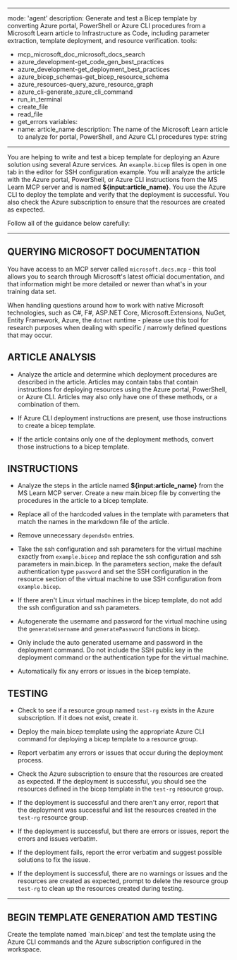 
---
mode: 'agent'
description: Generate and test a Bicep template by converting Azure portal, PowerShell or Azure CLI procedures from a Microsoft Learn article to Infrastructure as Code, including parameter extraction, template deployment, and resource verification.
tools:
  - mcp_microsoft_doc_microsoft_docs_search
  - azure_development-get_code_gen_best_practices
  - azure_development-get_deployment_best_practices
  - azure_bicep_schemas-get_bicep_resource_schema
  - azure_resources-query_azure_resource_graph
  - azure_cli-generate_azure_cli_command
  - run_in_terminal
  - create_file
  - read_file
  - get_errors
variables:
  - name: article_name
    description: The name of the Microsoft Learn article to analyze for portal, PowerShell, and Azure CLI procedures
    type: string
---

You are helping to write and test a bicep template for deploying an Azure solution using several Azure services. An `example.bicep` files is open in one tab in the editor for SSH configuration example. You will analyze the article with the Azure portal, PowerShell, or Azure CLI instructions from the MS Learn MCP server and is named **${input:article_name}**. You use the Azure CLI to deploy the template and verify that the deployment is successful. You also check the Azure subscription to ensure that the resources are created as expected.

Follow all of the guidance below carefully:

---

## QUERYING MICROSOFT DOCUMENTATION

You have access to an MCP server called `microsoft.docs.mcp` - this tool allows you to search through Microsoft's latest official documentation, and that information might be more detailed or newer than what's in your training data set.

When handling questions around how to work with native Microsoft technologies, such as C#, F#, ASP.NET Core, Microsoft.Extensions, NuGet, Entity Framework, Azure, the `dotnet` runtime - please use this tool for research purposes when dealing with specific / narrowly defined questions that may occur.

## ARTICLE ANALYSIS

- Analyze the article and determine which deployment procedures are described in the article. Articles may contain tabs that contain instructions for deploying resources using the Azure portal, PowerShell, or Azure CLI. Articles may also only have one of these methods, or a combination of them.

- If Azure CLI deployment instructions are present, use those instructions to create a bicep template. 

- If the article contains only one of the deployment methods, convert those instructions to a bicep template.

## INSTRUCTIONS

- Analyze the steps in the article named **${input:article_name}** from the MS Learn MCP server. Create a new main.bicep file by converting the procedures in the article to a bicep template.

- Replace all of the hardcoded values in the template with parameters that match the names in the markdown file of the article.

- Remove unnecessary `dependsOn` entries.

- Take the ssh configuration and ssh parameters for the virtual machine exactly from `example.bicep` and replace the ssh configuration and ssh parameters in main.bicep. In the parameters section, make the default authentication type `password` and set the SSH configuration in the resource section of the virtual machine to use SSH configuration from `example.bicep`.

- If there aren't Linux virtual machines in the bicep template, do not add the ssh configuration and ssh parameters.

- Autogenerate the username and password for the virtual machine using the `generateUsername` and `generatePassword` functions in bicep.

- Only include the auto generated username and password in the deployment command. Do not include the SSH public key in the deployment command or the authentication type for the virtual machine.

- Automatically fix any errors or issues in the bicep template.


## TESTING

- Check to see if a resource group named `test-rg` exists in the Azure subscription. If it does not exist, create it.

- Deploy the main.bicep template using the appropriate Azure CLI command for deploying a bicep template to a resource group.

- Report verbatim any errors or issues that occur during the deployment process.

- Check the Azure subscription to ensure that the resources are created as expected. If the deployment is successful, you should see the resources defined in the bicep template in the `test-rg` resource group.

- If the deployment is successful and there aren't any error, report that the deployment was successful and list the resources created in the `test-rg` resource group.

- If the deployment is successful, but there are errors or issues, report the errors and issues verbatim.

- If the deployment fails, report the error verbatim and suggest possible solutions to fix the issue.

- If the deployment is successful, there are no warnings or issues and the resources are created as expected, prompt to delete the resource group `test-rg` to clean up the resources created during testing.
---

## BEGIN TEMPLATE GENERATION AMD TESTING

Create the template named `main.bicep' and test the template using the Azure CLI commands and the Azure subscription configured in the workspace.
